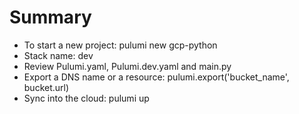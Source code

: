 # Summary

* To start a new project: pulumi new gcp-python
* Stack name: dev
* Review Pulumi.yaml, Pulumi.dev.yaml and main.py
* Export a DNS name or a resource: pulumi.export('bucket_name',  bucket.url)
* Sync into the cloud: pulumi up

